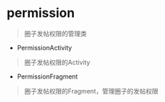 # permission
> 圈子发帖权限的管理类

- PermissionActivity
> 圈子发帖权限的Activity

- PermissionFragment
> 圈子发帖权限的Fragment，管理圈子的发帖权限